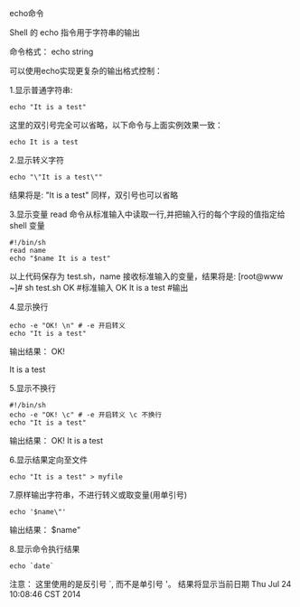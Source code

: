 echo命令


Shell 的 echo 指令用于字符串的输出

命令格式：
echo string

可以使用echo实现更复杂的输出格式控制：

1.显示普通字符串:
```shell script
echo "It is a test"
```

这里的双引号完全可以省略，以下命令与上面实例效果一致：
```shell script
echo It is a test
```


2.显示转义字符
```shell script
echo "\"It is a test\""
```
结果将是:
"It is a test"
同样，双引号也可以省略


3.显示变量
read 命令从标准输入中读取一行,并把输入行的每个字段的值指定给 shell 变量
```shell script
#!/bin/sh
read name 
echo "$name It is a test"
```
以上代码保存为 test.sh，name 接收标准输入的变量，结果将是:
[root@www ~]# sh test.sh
OK                    	 #标准输入
OK It is a test        	#输出


4.显示换行
```shell script
echo -e "OK! \n" # -e 开启转义
echo "It is a test"
```
输出结果：
OK!

It is a test


5.显示不换行
```shell script
#!/bin/sh
echo -e "OK! \c" # -e 开启转义 \c 不换行
echo "It is a test"
```
输出结果：
OK! It is a test


6.显示结果定向至文件
```shell script
echo "It is a test" > myfile
```


7.原样输出字符串，不进行转义或取变量(用单引号)
```shell script
echo '$name\"'
```
输出结果：
$name\"


8.显示命令执行结果
```shell script
echo `date`
```
注意： 这里使用的是反引号 `, 而不是单引号 '。
结果将显示当前日期
Thu Jul 24 10:08:46 CST 2014